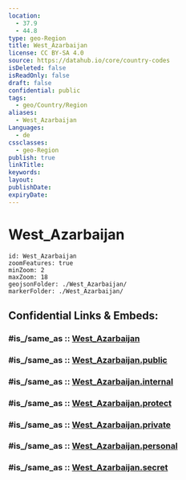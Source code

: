 ```yaml
---
location:
  - 37.9
  - 44.8
type: geo-Region
title: West_Azarbaijan
license: CC BY-SA 4.0
source: https://datahub.io/core/country-codes
isDeleted: false
isReadOnly: false
draft: false
confidential: public
tags:
  - geo/Country/Region
aliases:
  - West_Azarbaijan
Languages:
  - de
cssclasses:
  - geo-Region
publish: true
linkTitle:
keywords:
layout:
publishDate:
expiryDate:
---
```


# West_Azarbaijan

```leaflet
id: West_Azarbaijan
zoomFeatures: true 
minZoom: 2 
maxZoom: 18
geojsonFolder: ./West_Azarbaijan/
markerFolder: ./West_Azarbaijan/
```


## Confidential Links & Embeds: 

### #is_/same_as :: [West_Azarbaijan](/_Standards/Earth/Continent/Asia/Asia~West/Iran/provinces~Iran/West_Azarbaijan.md) 

### #is_/same_as :: [West_Azarbaijan.public](/_public/Earth/Continent/Asia/Asia~West/Iran/provinces~Iran/West_Azarbaijan.public.md) 

### #is_/same_as :: [West_Azarbaijan.internal](/_internal/Earth/Continent/Asia/Asia~West/Iran/provinces~Iran/West_Azarbaijan.internal.md) 

### #is_/same_as :: [West_Azarbaijan.protect](/_protect/Earth/Continent/Asia/Asia~West/Iran/provinces~Iran/West_Azarbaijan.protect.md) 

### #is_/same_as :: [West_Azarbaijan.private](/_private/Earth/Continent/Asia/Asia~West/Iran/provinces~Iran/West_Azarbaijan.private.md) 

### #is_/same_as :: [West_Azarbaijan.personal](/_personal/Earth/Continent/Asia/Asia~West/Iran/provinces~Iran/West_Azarbaijan.personal.md) 

### #is_/same_as :: [West_Azarbaijan.secret](/_secret/Earth/Continent/Asia/Asia~West/Iran/provinces~Iran/West_Azarbaijan.secret.md)

